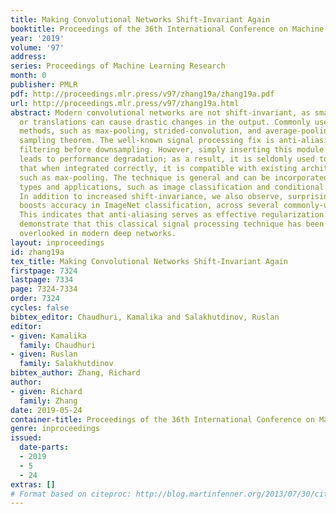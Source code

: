```yaml
---
title: Making Convolutional Networks Shift-Invariant Again
booktitle: Proceedings of the 36th International Conference on Machine Learning
year: '2019'
volume: '97'
address: 
series: Proceedings of Machine Learning Research
month: 0
publisher: PMLR
pdf: http://proceedings.mlr.press/v97/zhang19a/zhang19a.pdf
url: http://proceedings.mlr.press/v97/zhang19a.html
abstract: Modern convolutional networks are not shift-invariant, as small input shifts
  or translations can cause drastic changes in the output. Commonly used downsampling
  methods, such as max-pooling, strided-convolution, and average-pooling, ignore the
  sampling theorem. The well-known signal processing fix is anti-aliasing by low-pass
  filtering before downsampling. However, simply inserting this module into deep networks
  leads to performance degradation; as a result, it is seldomly used today. We show
  that when integrated correctly, it is compatible with existing architectural components,
  such as max-pooling. The technique is general and can be incorporated across layer
  types and applications, such as image classification and conditional image generation.
  In addition to increased shift-invariance, we also observe, surprisingly, that anti-aliasing
  boosts accuracy in ImageNet classification, across several commonly-used architectures.
  This indicates that anti-aliasing serves as effective regularization. Our results
  demonstrate that this classical signal processing technique has been undeservingly
  overlooked in modern deep networks.
layout: inproceedings
id: zhang19a
tex_title: Making Convolutional Networks Shift-Invariant Again
firstpage: 7324
lastpage: 7334
page: 7324-7334
order: 7324
cycles: false
bibtex_editor: Chaudhuri, Kamalika and Salakhutdinov, Ruslan
editor:
- given: Kamalika
  family: Chaudhuri
- given: Ruslan
  family: Salakhutdinov
bibtex_author: Zhang, Richard
author:
- given: Richard
  family: Zhang
date: 2019-05-24
container-title: Proceedings of the 36th International Conference on Machine Learning
genre: inproceedings
issued:
  date-parts:
  - 2019
  - 5
  - 24
extras: []
# Format based on citeproc: http://blog.martinfenner.org/2013/07/30/citeproc-yaml-for-bibliographies/
---
```

